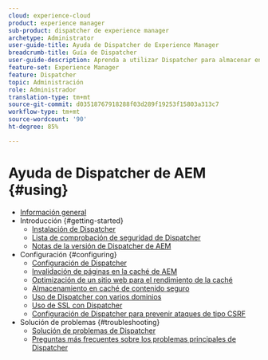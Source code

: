 ```yaml
---
cloud: experience-cloud
product: experience manager
sub-product: dispatcher de experience manager
archetype: Administrator
user-guide-title: Ayuda de Dispatcher de Experience Manager
breadcrumb-title: Guía de Dispatcher
user-guide-description: Aprenda a utilizar Dispatcher para almacenar en caché, equilibrar la carga y mejorar la seguridad de su servidor de AEM.
feature-set: Experience Manager
feature: Dispatcher
topic: Administración
role: Administrador
translation-type: tm+mt
source-git-commit: d03518767918288f03d289f19253f15803a313c7
workflow-type: tm+mt
source-wordcount: '90'
ht-degree: 85%

---
```



# Ayuda de Dispatcher de AEM {#using}

+ [Información general](dispatcher.md)
+ Introducción {#getting-started}
   + [Instalación de Dispatcher](dispatcher-install.md)
   + [Lista de comprobación de seguridad de Dispatcher](security-checklist.md)
   + [Notas de la versión de Dispatcher de AEM](release-notes.md)
+ Configuración {#configuring}
   + [Configuración de Dispatcher](dispatcher-configuration.md)
   + [Invalidación de páginas en la caché de AEM](page-invalidate.md)
   + [Optimización de un sitio web para el rendimiento de la caché](https://helpx.adobe.com/experience-manager/6-4/sites/deploying/using/configuring-performance.html)
   + [Almacenamiento en caché de contenido seguro](permissions-cache.md)
   + [Uso de Dispatcher con varios dominios ](dispatcher-domains.md)
   + [Uso de SSL con Dispatcher](dispatcher-ssl.md)
   + [Configuración de Dispatcher para prevenir ataques de tipo CSRF](configuring-dispatcher-to-prevent-csrf.md)
+ Solución de problemas {#troubleshooting}
   + [Solución de problemas de Dispatcher](dispatcher-troubleshooting.md)
   + [Preguntas más frecuentes sobre los problemas principales de Dispatcher](dispatcher-faq.md)
